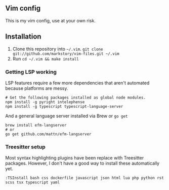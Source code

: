 ## Vim config

This is my vim config, use at your own risk.

## Installation

1. Clone this repository into `~/.vim`. `git clone git://github.com/markstory/vim-files.git ~/.vim`
2. Run `cd ~/.vim && make install`

### Getting LSP working

LSP features require a few more dependencies that aren't automated because platforms are messy.

```shell
# Get the following packages installed as global node modules.
npm install -g pyright intelephense
npm install -g typescript typescript-language-server 
```

And a general language server installed via Brew or `go get`

```
brew install efm-langserver
# or
go get github.com/mattn/efm-langserver
```

### Treesitter setup

Most syntax highlighting plugins have been replace with Treesitter packages.
However, I don't have a good way to install these automatically yet.

```
:TSInstall bash css dockerfile javascript json html lua php python rst scss tsx typescript yaml
```
